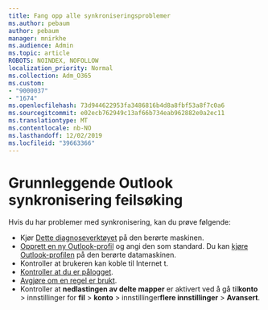 ```yaml
---
title: Fang opp alle synkroniseringsproblemer
ms.author: pebaum
author: pebaum
manager: mnirkhe
ms.audience: Admin
ms.topic: article
ROBOTS: NOINDEX, NOFOLLOW
localization_priority: Normal
ms.collection: Adm_O365
ms.custom:
- "9000037"
- "1674"
ms.openlocfilehash: 73d944622953fa3486816b4d8a8fbf53a8f7c0a6
ms.sourcegitcommit: e02ecb762949c13af66b734eab962882e0a2ec11
ms.translationtype: MT
ms.contentlocale: nb-NO
ms.lasthandoff: 12/02/2019
ms.locfileid: "39663366"
---
```

# <a name="basic-outlook-sync-troubleshooting"></a>Grunnleggende Outlook synkronisering feilsøking

Hvis du har problemer med synkronisering, kan du prøve følgende:

- Kjør [Dette diagnoseverktøyet](https://aka.ms/sara-outlooksendreceive) på den berørte maskinen.
- [Opprett en ny Outlook-profil](https://support.office.com/article/f544c1ba-3352-4b3b-be0b-8d42a540459d) og angi den som standard. Du kan [kjøre Outlook-profilen](https://aka.ms/SaRA-OutlookSetupProfile) på den berørte datamaskinen.
- Kontroller at brukeren kan koble til Internet t. 
- [Kontroller at du er pålogget](https://support.office.com/article/2460e4a8-16c7-47fc-b204-b1549275aac9).
- [Avgjøre om en regel er brukt](https://support.office.com/article/C24F5DEA-9465-4DF4-AD17-A50704D66C59).
- Kontroller at **nedlastingen av delte mapper** er aktivert ved å gå til**konto** > innstillinger for **fil** > **konto** > innstillinger**flere innstillinger** > **Avansert**.
